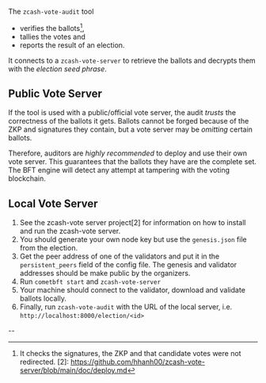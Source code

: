 The `zcash-vote-audit` tool
- verifies the ballots[^1],
- tallies the votes and
- reports the result of an election.

It connects to a `zcash-vote-server` to
retrieve the ballots and decrypts them with
the *election seed phrase*.

## Public Vote Server

If the tool is used with a public/official
vote server, the audit *trusts* the correctness
of the ballots it gets. Ballots cannot be
forged because of the ZKP and signatures they
contain, but a vote server may be *omitting*
certain ballots.

Therefore, auditors are *highly recommended*
to deploy and use their own vote server.
This guarantees that the ballots they have
are the complete set. The BFT
engine will detect any attempt at tampering
with the voting blockchain.

## Local Vote Server

1. See the zcash-vote server project[2] for information
on how to install and run the zcash-vote server.
2. You should generate your own node key but
use the `genesis.json` file from the election.
3. Get the peer address of one of the validators
and put it in the `persistent_peers` field of
the config file. The genesis and validator addresses
should be make public by the organizers.
4. Run `cometbft start` and `zcash-vote-server`
5. Your machine should connect to the validator,
download and validate ballots locally.
6. Finally, run `zcash-vote-audit` with the URL
of the local server, i.e. `http://localhost:8000/election/<id>`

--
[^1]: It checks the signatures, the ZKP
and that candidate votes were not redirected.
[2]: https://github.com/hhanh00/zcash-vote-server/blob/main/doc/deploy.md
